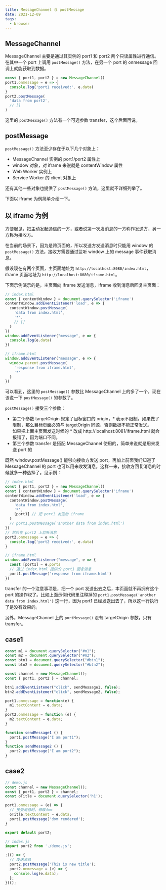 ```yaml
---
title: MessageChannel 与 postMessage
date: 2021-12-09
tags:
  - browser
---
```


## MessageChannel

MessageChannel 主要是通过其实例的 port1 和 port2 两个只读属性进行通信。在其中一个 port 上调用 `postMessage()` 方法，在另一个 port 的 onmessage 回调上就能获取到数据。

```js
const { port1, port2 } = new MessageChannel()
port1.onmessage = e => {
  console.log('port1 received:', e.data)
}
port2.postMessage(
  'data from port2',
  // []
)
```

这里的 `postMessage()` 方法有一个可选参数 transfer，这个后面再说。

## postMessage
`postMessage()` 方法至少存在于以下几个对象上：

- MessageChannel 实例的 port1/port2 属性上
- window 对象，对 iframe 来说就是 contentWindow 属性
- Web Worker 实例上
- Service Worker 的 client 对象上

还有其他一些对象也提供了 `postMessage()` 方法，这里就不详细列举了。

下面以 iframe 为例简单介绍一下。

## 以 iframe 为例

方便起见，把主动发起通信的一方，或者说第一次发消息的一方称作发送方，另一方称为接收方。

在当前的场景下，因为是跨页面的，所以发送方发送消息时只能用 window 的 `postMessage()` 方法，接收方需要通过监听 window 上的 message 事件获取消息。

假设现在有两个页面，主页面地址为 `http://localhost:8080/index.html`，iframe 页面地址为 `http://localhost:8080/iframe.html`。

下面示例演示的是，主页面向 iframe 发送消息，iframe 收到消息后回复主页面：

```js
// index.html
const { contentWindow } = document.querySelector('iframe')
contentWindow.addEventListener('load', e => {
  contentWindow.postMessage(
    'data from index.html',
    '*',
    // []
  )
})
window.addEventListener("message", e => {
  console.log(e.data)
})

// iframe.html
window.addEventListener("message", e => {
  window.parent.postMessage(
    'response from iframe.html',
    '*'
  )
})
```

可以看到，这里的 `postMessage()` 参数比 MessageChannel 上的多了一个。现在该说一下 `postMessage()` 的参数了。

`postMessage()` 接受三个参数：

- 第二个参数 targetOrigin 规定了目标窗口的 origin，* 表示不限制。如果做了限制，那么目标页面必须与 targetOrigin 同源，否则数据不能正常发送。\
  如果把上面主页面发送时候的 * 改成 http://localhost:8081/iframe.html 就会报错了，因为端口不同。
- 第三个参数 transfer 是搭配 MessageChannel 使用的，简单来说就是用来发送 port 的

既然 window.postMessage() 能够向接收方发送 port，再加上前面我们知道了 MessageChannel 的 port 也可以用来收发消息，这样一来，接收方回复消息的时候就多一种选择了。见示例：

```js
// index.html
const { port1, port2 } = new MessageChannel()
const { contentWindow } = document.querySelector('iframe')
contentWindow.addEventListener('load', e => {
  contentWindow.postMessage(
    'data from index.html',
    '*',
    [port1] // 把 port1 发送给 iframe
  )
  // port1.postMessage('another data from index.html')
})
// 然后在 port2 上监听消息
port2.onmessage = e => {
  console.log('port2 received:', e.data)
}

// iframe.html
window.addEventListener("message", e => {
  const [port1] = e.ports
  // 通过 index.html 提供的 port1 回复消息
  port1.postMessage('response from iframe.html')
})
```

transfer 的一个注意事项是，把一个 port 发送出去之后，本页面就不再拥有这个 port 的操作权了。比如上面示例代码里注释掉的 `port1.postMessage('another data from index.html')` 这一行，因为 port1 已经发送出去了，所以这一行执行了是没有效果的。

另外，MessageChannel 上的 `portMessage()` 没有 targetOrigin 参数，只有 transfer。

## case1

```js
const m1 = document.querySelector("#m1");
const m2 = document.querySelector("#m2");
const btn1 = document.querySelector("#btn1");
const btn2 = document.querySelector("#btn2");

const channel = new MessageChannel();
const { port1, port2 } = channel;

btn1.addEventListener("click", sendMessage1, false);
btn2.addEventListener("click", sendMessage2, false);

port1.onmessage = function(e) {
  m1.textContent = e.data;
}
port2.onmessage = function (e) {
  m2.textContent = e.data;
}

function sendMessage1 () {
  port1.postMessage("I am port1");
}
function sendMessage2 () {
  port2.postMessage("I am port2");
}
```

## case2

```js
// demo.js
const channel = new MessageChannel();
const { port1, port2 } = channel;
const oTitle = document.querySelector('h1');

port1.onmessage = (e) => {
  // 接受消息时，修改dom
  oTitle.textContent = e.data;
  port1.postMessage('dom rendered');
}

export default port2;
```

```js
// index.js
import port2 from './demo.js';

;(() => {
  // 发送消息
  port2.postMessage('This is new title');
  port2.onmessage = (e) => {
    console.log(e.data);
  };
})();
```